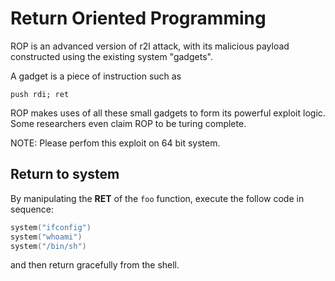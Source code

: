 # Return Oriented Programming

ROP is an advanced version of r2l attack, with its malicious payload constructed using the existing system "gadgets".

A gadget is a piece of instruction such as 
```assembly
push rdi; ret
```

ROP makes uses of all these small gadgets to form its powerful exploit logic. Some researchers even claim ROP to be turing complete.

NOTE: Please perfom this exploit on 64 bit system.

## Return to system

By manipulating the **RET** of the `foo` function, execute the follow code in sequence:

```c
system("ifconfig")
system("whoami")
system("/bin/sh")
```

and then return gracefully from the shell.